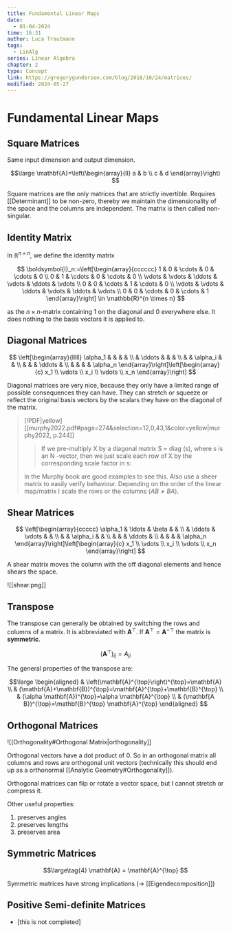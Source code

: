```yaml
---
title: Fundamental Linear Maps
date:
  - 01-04-2024
time: 16:31
author: Luca Trautmann
tags:
  - LinAlg
series: Linear Algebra
chapter: 2
type: Concept
link: https://gregorygundersen.com/blog/2018/10/24/matrices/
modified: 2024-05-27
---
```

# Fundamental Linear Maps
## Square Matrices
Same input dimension and output dimension. 


$$\large
\mathbf{A}=\left(\begin{array}{ll}
a & b \\
c & d
\end{array}\right)
$$


Square matrices are the only matrices that are strictly invertible. Requires [[Determinant]] to be non-zero, thereby we maintain the dimensionality of the space and the columns are independent. The matrix is then called non-singular. 

## Identity Matrix
In $\mathbb{R}^{n \times n}$, we define the identity matrix

$$
\boldsymbol{I}_n:=\left[\begin{array}{cccccc}
1 & 0 & \cdots & 0 & \cdots & 0 \\
0 & 1 & \cdots & 0 & \cdots & 0 \\
\vdots & \vdots & \ddots & \vdots & \ddots & \vdots \\
0 & 0 & \cdots & 1 & \cdots & 0 \\
\vdots & \vdots & \ddots & \vdots & \ddots & \vdots \\
0 & 0 & \cdots & 0 & \cdots & 1
\end{array}\right] \in \mathbb{R}^{n \times n}
$$

as the $n \times n$-matrix containing 1 on the diagonal and 0 everywhere else. It does nothing to the basis vectors it is applied to. 


## Diagonal Matrices

$$
\left[\begin{array}{lllll}
\alpha_1 & & & & \\
& \ddots & & & \\
& & \alpha_i & & \\
& & & \ddots & \\
& & & & \alpha_n
\end{array}\right]\left[\begin{array}{c}
x_1 \\
\vdots \\
x_i \\
\vdots \\
x_n
\end{array}\right]
$$

Diagonal matrices are very nice, because they only have a limited range of possible consequences they can have. They can stretch or squeeze or reflect the original basis vectors by the scalars they have on the diagonal of the matrix. 

> [!PDF|yellow] [[murphy2022.pdf#page=274&selection=12,0,43,1&color=yellow|murphy2022, p.244]]
> > If we pre-multiply X by a diagonal matrix S = diag (s), where s is an N -vector, then we just scale each row of X by the corresponding scale factor in s:
> 
> In the Murphy book are good examples to see this. Also use a sheer matrix to easily verify behaviour. Depending on the order of the linear map/matrix  I scale the rows or the columns ($AB \neq BA$). 



## Shear Matrices

$$
\left[\begin{array}{ccccc}
\alpha_1 & \ldots & \beta & & \\
& \ddots & \vdots & & \\
& & \alpha_i & & \\
& & & \ddots & \\
& & & & \alpha_n
\end{array}\right]\left[\begin{array}{c}
x_1 \\
\vdots \\
x_i \\
\vdots \\
x_n
\end{array}\right]
$$

A shear matrix moves the column with the off diagonal elements and hence shears the space. 

![[shear.png]]


## Transpose
The transpose can generally be obtained by switching the rows and columns of a matrix. It is abbreviated with $\boldsymbol{A}^{\top}$. If $\boldsymbol{A}^{\top}= \boldsymbol{A}^{-\top}$ the matrix is __symmetric__. 

$$
\left(\mathbf{A}^{\top}\right)_{i j}=A_{j i}
$$

The general properties of the transpose are: 

$$\large
\begin{aligned}
& \left(\mathbf{A}^{\top}\right)^{\top}=\mathbf{A} \\
& (\mathbf{A}+\mathbf{B})^{\top}=\mathbf{A}^{\top}+\mathbf{B}^{\top} \\
& (\alpha \mathbf{A})^{\top}=\alpha \mathbf{A}^{\top} \\
& (\mathbf{A B})^{\top}=\mathbf{B}^{\top} \mathbf{A}^{\top}
\end{aligned}
$$



## Orthogonal Matrices
![[Orthogonality#Orthogonal Matrix|orthogonality]]


Orthogonal vectors have a dot product of 0. So in an orthogonal matrix all columns and rows are orthogonal unit vectors (technically this should end up as a orthonormal [[Analytic Geometry#Orthogonality]]). 

Orthogonal matrices can flip or rotate a vector space, but I cannot stretch or compress it.

Other useful properties:
1) preserves angles
2) preserves lengths
3) preserves area

## Symmetric Matrices

$$\large\tag{4}
\mathbf{A} = \mathbf{A}^{\top}
$$

Symmetric matrices have strong implications (-> [[Eigendecomposition]])


## Positive Semi-definite Matrices
- [this is not completed]